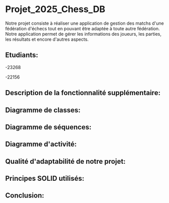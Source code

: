 # Projet_2025_Chess_DB
Notre projet consiste à réaliser une application de gestion des matchs d'une fédération d'échecs tout en pouvant être adaptée à toute autre fédération.
Notre application permet de gérer les informations des joueurs, les parties, les résultats et encore d'autres aspects.

## Etudiants:

-23268

-22156
## Description de la fonctionnalité supplémentaire:

## Diagramme de classes:

## Diagramme de séquences:

## Diagramme d'activité:

## Qualité d'adaptabilité de notre projet:

## Principes SOLID utilisés:

## Conclusion:




